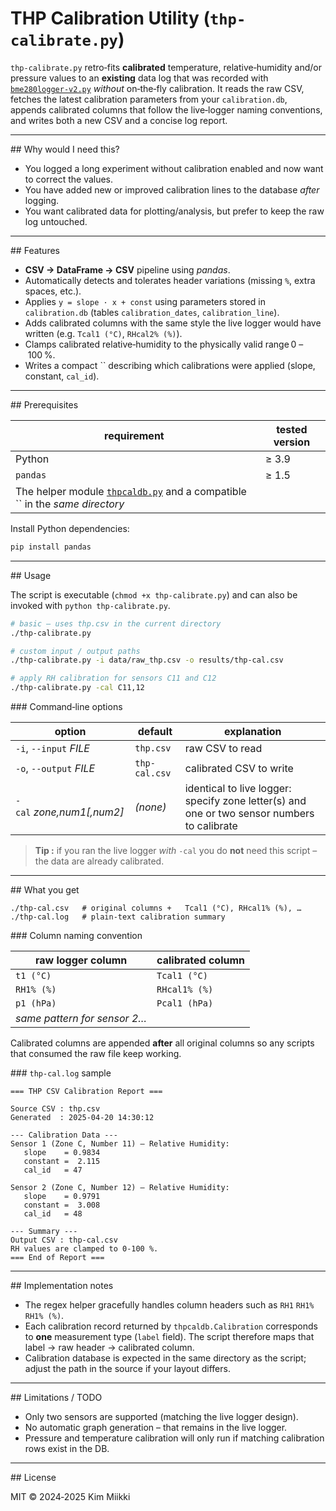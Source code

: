 # THP Calibration Utility (`thp-calibrate.py`)

`thp-calibrate.py` retro‑fits **calibrated** temperature, relative‑humidity and/or pressure values to an **existing** data log that was recorded with [`bme280logger‑v2.py`](./bme280logger-v2.py) *without* on‑the‑fly calibration.  It reads the raw CSV, fetches the latest calibration parameters from your `calibration.db`, appends calibrated columns that follow the live‑logger naming conventions, and writes both a new CSV and a concise log report.

---

\## Why would I need this?

- You logged a long experiment without calibration enabled and now want to correct the values.
- You have added new or improved calibration lines to the database *after* logging.
- You want calibrated data for plotting/analysis, but prefer to keep the raw log untouched.

---

\## Features

- **CSV → DataFrame → CSV** pipeline using *pandas*.
- Automatically detects and tolerates header variations (missing `%`, extra spaces, etc.).
- Applies `y = slope · x + const` using parameters stored in `calibration.db` (tables `calibration_dates`, `calibration_line`).
- Adds calibrated columns with the same style the live logger would have written (e.g. `Tcal1 (°C)`, `RHcal2% (%)`).
- Clamps calibrated relative‑humidity to the physically valid range 0 – 100 %.
- Writes a compact `` describing which calibrations were applied (slope, constant, `cal_id`).

---

\## Prerequisites

| requirement                                                                                  | tested version |
| -------------------------------------------------------------------------------------------- | -------------- |
| Python                                                                                       |  ≥ 3.9         |
| `pandas`                                                                                     |  ≥ 1.5         |
| The helper module [`thpcaldb.py`](./thpcaldb.py) and a compatible `` in the *same directory* |                |

Install Python dependencies:

```bash
pip install pandas
```

---

\## Usage

The script is executable (`chmod +x thp-calibrate.py`) and can also be invoked with `python thp-calibrate.py`.

```bash
# basic – uses thp.csv in the current directory
./thp-calibrate.py

# custom input / output paths
./thp-calibrate.py -i data/raw_thp.csv -o results/thp-cal.csv

# apply RH calibration for sensors C11 and C12
./thp-calibrate.py -cal C11,12
```

\### Command‑line options

| option                    | default       | explanation                                                                                 |
| ------------------------- | ------------- | ------------------------------------------------------------------------------------------- |
| `-i`, `--input` *FILE*    | `thp.csv`     | raw CSV to read                                                                             |
| `-o`, `--output` *FILE*   | `thp-cal.csv` | calibrated CSV to write                                                                     |
| `-cal` *zone,num1[,num2]* | *(none)*      | identical to live logger: specify zone letter(s) and one or two sensor numbers to calibrate |

> **Tip :** if you ran the live logger *with* `-cal` you do **not** need this script – the data are already calibrated.

---

\## What you get

```
./thp-cal.csv   # original columns +   Tcal1 (°C), RHcal1% (%), …
./thp-cal.log   # plain‑text calibration summary
```

\### Column naming convention

| raw logger column            | calibrated column |
| ---------------------------- | ----------------- |
| `t1 (°C)`                    | `Tcal1 (°C)`      |
| `RH1% (%)`                   | `RHcal1% (%)`     |
| `p1 (hPa)`                   | `Pcal1 (hPa)`     |
| *same pattern for sensor 2…* |                   |

Calibrated columns are appended **after** all original columns so any scripts that consumed the raw file keep working.

\### `thp-cal.log` sample

```
=== THP CSV Calibration Report ===

Source CSV : thp.csv
Generated  : 2025-04-20 14:30:12

--- Calibration Data ---
Sensor 1 (Zone C, Number 11) – Relative Humidity:
   slope    = 0.9834
   constant =  2.115
   cal_id   = 47

Sensor 2 (Zone C, Number 12) – Relative Humidity:
   slope    = 0.9791
   constant =  3.008
   cal_id   = 48

--- Summary ---
Output CSV : thp-cal.csv
RH values are clamped to 0‑100 %.
=== End of Report ===
```

---

\## Implementation notes

- The regex helper gracefully handles column headers such as `RH1` `RH1%` `RH1% (%)`.
- Each calibration record returned by `thpcaldb.Calibration` corresponds to **one** measurement type (`label` field). The script therefore maps that label → raw header → calibrated column.
- Calibration database is expected in the same directory as the script; adjust the path in the source if your layout differs.

---

\## Limitations / TODO

- Only two sensors are supported (matching the live logger design).
- No automatic graph generation – that remains in the live logger.
- Pressure and temperature calibration will only run if matching calibration rows exist in the DB.

---

\## License

MIT © 2024‑2025 Kim Miikki

